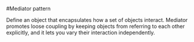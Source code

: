 #Mediator pattern

Define an object that encapsulates how a set of objects interact.
Mediator promotes loose coupling by keeping objects from referring to each other explicitly, and it lets you vary their interaction independently. 
